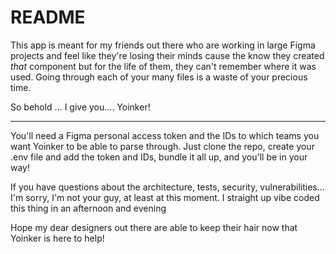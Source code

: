 # README

This app is meant for my friends out there who are working in large Figma projects and feel like they're losing their minds cause the know they created _that_ component but for the life of them, they can't remember where it was used. Going through each of your many files is a waste of your precious time.

So behold ... I give you.... Yoinker!

---
You'll need a Figma personal access token and the IDs to which teams you want Yoinker to be able to parse through. Just clone the repo, create your .env file and add the token and IDs, bundle it all up, and you'll be in your way!

If you have questions about the architecture, tests, security, vulnerabilities... I'm sorry, I'm not your guy, at least at this moment. I straight up vibe coded this thing in an afternoon and evening

Hope my dear designers out there are able to keep their hair now that Yoinker is here to help!

